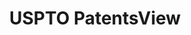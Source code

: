 ---
layout: default
bigquery: https://console.cloud.google.com/bigquery?p=patents-public-data&d=patentsview&page=dataset
citation: Attribution should be given to PatentsView for use, distribution, or derivative
  works.
code: https://github.com/CSSIP-AIR/PatentsView-Code-Snippets/
contributors: USPTO
cost: None
description: 'PatentsView includes US patent data including raw data (summaries, applications,
  pregrant applications), disambugations of inventors and assignees, and inventor
  gender estimates.  Also foreign priority data, # of figures and sheets, and government
  interest statements.'
documentation: https://patentsview.org/query/builder-faqs
last_edit: Mon, 04 Apr 2022 19:02:57 GMT
location: https://patentsview.org/
maintained_by: USPTO
record_creation_timestamp: 12/2/2020 17:20:46
schema_fields: '[''ipc_version_indicator'', ''term_grant'', ''county_fips'', ''name_last'',
  ''f371_date'', ''category'', ''applicant_type'', ''classification_status'', ''disamb_inventor_id_20180528'',
  ''rawinventor_id'', ''lname'', ''category_id'', ''num_figures'', ''section_id'',
  ''subsection_id'', ''group_id'', ''id'', ''disamb_inventor_id_20191008'', ''disamb_inventor_id_20171003'',
  ''subclass'', ''_371_date'', ''disamb_assignee_id_20200630'', ''lawyer_id'', ''country'',
  ''text'', ''title'', ''rawlocation_id'', ''state_fips'', ''name'', ''level_three'',
  ''withdrawn'', ''subgroup'', ''subcategory_id'', ''type'', ''f102_date'', ''mainclass_id'',
  ''male'', ''latitude'', ''location_id'', ''relkind'', ''dependent'', ''classification_level'',
  ''disamb_inventor_id_20170808'', ''main_group'', ''length'', ''country_transformed'',
  ''num_claims'', ''sequence'', ''action_date'', ''disamb_assignee_id_20191231'',
  ''subclass_id'', ''patent_id'', ''organization_id'', ''attribution_status'', ''term_extension'',
  ''assignee_id'', ''designation'', ''contract_award_number'', ''level_two'', ''county'',
  ''abstract'', ''disamb_inventor_id_20200331'', ''kind'', ''lapse_of_patent'', ''reldocno'',
  ''disamb_inventor_id_20200630'', ''latlong'', ''disclaimer_date'', ''gi_statement'',
  ''series_code'', ''term_disclaimer'', ''disamb_assignee_id_20191008'', ''classification_value'',
  ''variety'', ''rule_47'', ''field_title'', ''subgroup_id'', ''deceased'', ''rawassignee_id'',
  ''disamb_inventor_id_20181127'', ''citation_id'', ''application_id'', ''organization'',
  ''disamb_inventor_id_20191231'', ''publication_number'', ''sector_title'', ''rel_id'',
  ''state'', ''disamb_inventor_id_20190820'', ''role'', ''status'', ''section'', ''doctype'',
  ''num'', ''disamb_assignee_id_20200929'', ''inventor_id'', ''male_flag'', ''disamb_assignee_id_20190820'',
  ''group'', ''symbol_position'', ''latin_name'', ''num_sheets'', ''exemplary'', ''disamb_assignee_id_20190312'',
  ''classification_data_source'', ''number'', ''name_first'', ''disamb_inventor_id_20190312'',
  ''longitude'', ''city'', ''fname'', ''_102_date'', ''date'', ''doc_type'', ''ipc_class'',
  ''uuid'', ''filename'', ''disamb_inventor_id_20170307'', ''disamb_assignee_id_20181127'',
  ''disamb_inventor_id_20201229'', ''disamb_assignee_id_20200331'', ''disamb_inventor_id_20171226'',
  ''level_one'', ''field_id'', ''disamb_inventor_id_20200929'']'
shortname: patentsview
tags:
- disambiguation
- United States
- gender
terms_of_use: Creative Commons Attribution 4.0 International License.
timeframe: 1963-1999
title: USPTO PatentsView
uuid: cf1780b1-e265-4e49-8d1d-83b9cfe0fd9a
---